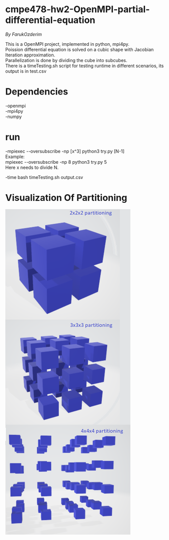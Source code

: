 # cmpe478-hw2-OpenMPI-partial-differential-equation

_By FarukOzderim_  

This is a OpenMPI project, implemented in python, mpi4py.  
Poission differential equation is solved on a cubic shape with Jacobian Iteration approximation.  
Parallelization is done by dividing the cube into subcubes.  
There is a timeTesting.sh script for testing runtime in different scenarios, its output is in test.csv


# Dependencies
-openmpi  
-mpi4py  
-numpy

# run
-mpiexec --oversubscribe -np [x^3] python3 try.py [N-1]  
Example:  
mpiexec --oversubscribe -np 8 python3 try.py 5  
Here x needs to divide N.

-time bash timeTesting.sh output.csv  

# Visualization Of Partitioning


![Visualization](https://github.com/FarukOzderim/School-Projects/blob/master/cmpe478-project2/visualization.png)
